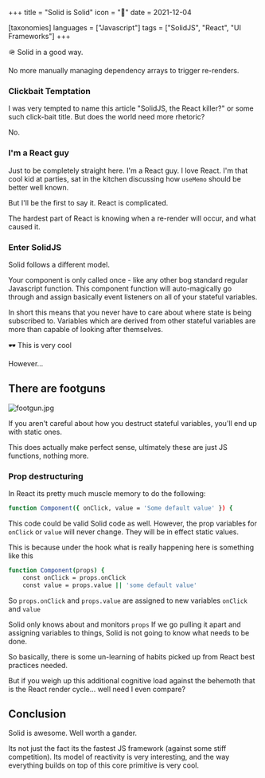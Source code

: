 +++
title = "Solid is Solid"
icon = "💪"
date = 2021-12-04

[taxonomies]
languages = ["Javascript"]
tags =  ["SolidJS", "React", "UI Frameworks"]
+++

<aside>
🪖 Solid in a good way.
</aside>

No more manually managing dependency arrays to trigger re-renders. 

<!-- more -->

### Clickbait Temptation

I was very tempted to name this article "SolidJS, the React killer?" or some such click-bait title. But does the world need more rhetoric? 

No.

### I'm a React guy

Just to be completely straight here. I'm a React guy. I love React. I'm that cool kid at parties, sat in the kitchen discussing how `useMemo` should be better well known. 

But I'll be the first to say it. React is complicated. 

The hardest part of React is knowing when a re-render will occur, and what caused it. 

### Enter SolidJS

Solid follows a different model. 

Your component is only called once - like any other bog standard regular Javascript function. This component function will auto-magically go through and assign basically event listeners on all of your stateful variables. 

In short this means that you never have to care about where state is being subscribed to. Variables which are derived from other stateful variables are more than capable of looking after themselves. 

<aside>
🕶️ This is very cool

</aside>

However...

## There are footguns

![footgun.jpg](https://s3-us-west-2.amazonaws.com/secure.notion-static.com/c925e7ee-ab70-4975-a3c4-ae2b6bcef500/footgun.jpg)

If you aren't careful about how you destruct stateful variables, you'll end up with static ones.

This does actually make perfect sense, ultimately these are just JS functions, nothing more. 

### Prop destructuring

In React its pretty much muscle memory to do the following:

```bash
function Component({ onClick, value = 'Some default value' }) {
```

This code could be valid Solid code as well. However, the prop variables for `onClick` or `value` will never change. They will be in effect static values. 

This is because under the hook what is really happening here is something like this

```bash
function Component(props) {
	const onClick = props.onClick
	const value = props.value || 'some default value'
```

So `props.onClick` and `props.value` are assigned to new variables `onClick` and `value`

Solid only knows about and monitors `props`  If we go pulling it apart and assigning variables to things, Solid is not going to know what needs to be done.

So basically, there is some un-learning of habits picked up from React best practices needed. 

But if you weigh up this additional cognitive load against the behemoth that is the React render cycle... well need I even compare?

## Conclusion

Solid is awesome. Well worth a gander. 

Its not just the fact its the fastest JS framework (against some stiff competition). Its model of reactivity is very interesting, and the way everything builds on top of this core primitive is very cool.
